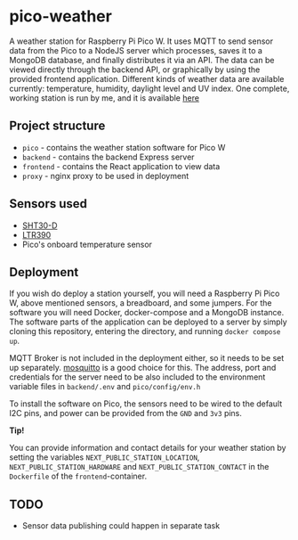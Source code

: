 # pico-weather

A weather station for Raspberry Pi Pico W. It uses MQTT to send sensor data from the Pico to a NodeJS server which processes, saves it to a MongoDB database, and finally distributes it via an API. The data can be viewed directly through the backend API, or graphically by using the provided frontend application. Different kinds of weather data are available currently: temperature, humidity, daylight level and UV index. One complete, working station is run by me, and it is available [here](https://picoweather.live)

## Project structure

* `pico` - contains the weather station software for Pico W
* `backend` - contains the backend Express server
* `frontend` - contains the React application to view data
* `proxy` - nginx proxy to be used in deployment

## Sensors used

- [SHT30-D](https://www.electrokit.com/en/temperatursensor-sht30-d-med-sladd-1.5m)
- [LTR390](https://learn.adafruit.com/adafruit-ltr390-uv-sensor/overview-2)
- Pico's onboard temperature sensor

## Deployment

If you wish do deploy a station yourself, you will need a Raspberry Pi Pico W, above mentioned sensors, a breadboard, and some jumpers. For the software you will need Docker, docker-compose and a MongoDB instance. The software parts of the application can be deployed to a server by simply cloning this repository, entering the directory, and running `docker compose up`.

MQTT Broker is not included in the deployment either, so it needs to be set up separately. [mosquitto](https://mosquitto.org/) is a good choice for this. The address, port and credentials for the server need to be also included to the environment variable files in `backend/.env` and `pico/config/env.h`

To install the software on Pico, the sensors need to be wired to the default I2C pins, and power can be provided from the `GND` and `3v3` pins.

**Tip!**

You can provide information and contact details for your weather station by setting the variables `NEXT_PUBLIC_STATION_LOCATION`, `NEXT_PUBLIC_STATION_HARDWARE` and `NEXT_PUBLIC_STATION_CONTACT` in the `Dockerfile` of the `frontend`-container.

## TODO

- Sensor data publishing could happen in separate task